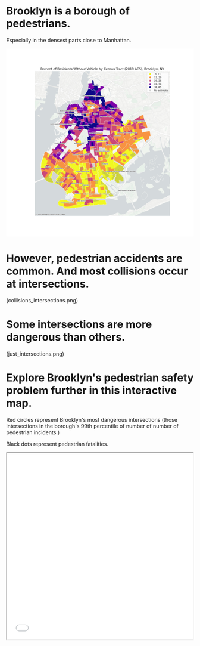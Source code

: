 # Brooklyn is a borough of pedestrians.
Especially in the densest parts close to Manhattan.

![image desc](BK_RESIDENTSy.jpeg)

# However, pedestrian accidents are common. And most collisions occur at intersections. 

(collisions_intersections.png)

# Some intersections are more dangerous than others.

(just_intersections.png)

# Explore Brooklyn's pedestrian safety problem further in this interactive map.

Red circles represent Brooklyn's most dangerous intersections (those intersections in the borough's 99th percentile of number of number of pedestrian incidents.)

Black dots represent pedestrian fatalities.

<iframe src="bk_accidents.html" width = "500" height = "500"></iframe>


